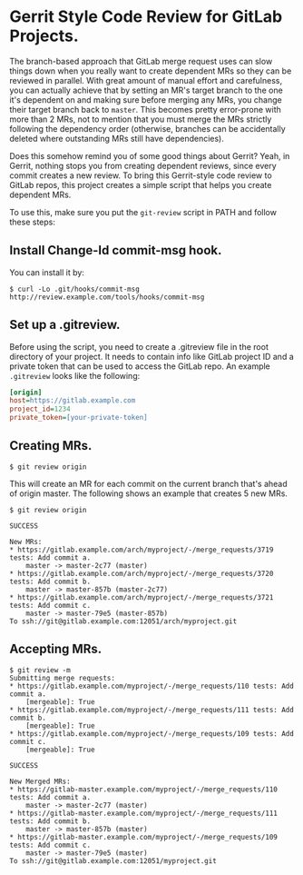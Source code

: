 # Gerrit Style Code Review for GitLab Projects.

The branch-based approach that GitLab merge request uses can slow things down
when you really want to create dependent MRs so they can be reviewed in
parallel. With great amount of manual effort and carefulness,  you can actually
achieve that by setting an MR's target branch to the one it's dependent on and
making sure before merging any MRs, you change their target branch back to
`master`. This becomes pretty error-prone with more than 2 MRs, not to mention
that you must merge the MRs strictly following the dependency order (otherwise,
branches can be accidentally deleted where outstanding MRs still have
dependencies).

Does this somehow remind you of some good things about Gerrit? Yeah, in Gerrit,
nothing stops you from creating dependent reviews, since every commit creates a
new review. To bring this Gerrit-style code review to GitLab repos, this
project creates a simple script that helps you create dependent MRs.

To use this, make sure you put the `git-review` script in PATH and follow these
steps:

## Install Change-Id commit-msg hook.
You can install it by:

```console
$ curl -Lo .git/hooks/commit-msg http://review.example.com/tools/hooks/commit-msg
```

## Set up a .gitreview.

Before using the script, you need to create a .gitreview file in the root
directory of your project. It needs to contain info like GitLab project ID and
a private token that can be used to access the GitLab repo. An example
`.gitreview` looks like the following:

```ini
[origin]
host=https://gitlab.example.com
project_id=1234
private_token=[your-private-token]
```

## Creating MRs.

```console
$ git review origin
```
This will create an MR for each commit on the current branch that's ahead of
origin master. The following shows an example that creates 5 new MRs.

```console
$ git review origin

SUCCESS

New MRs:
* https://gitlab.example.com/arch/myproject/-/merge_requests/3719 tests: Add commit a.
    master -> master-2c77 (master)
* https://gitlab.example.com/arch/myproject/-/merge_requests/3720 tests: Add commit b.
    master -> master-857b (master-2c77)
* https://gitlab.example.com/arch/myproject/-/merge_requests/3721 tests: Add commit c.
    master -> master-79e5 (master-857b)
To ssh://git@gitlab.example.com:12051/arch/myproject.git
```

## Accepting MRs.

```console
$ git review -m
Submitting merge requests:
* https://gitlab.example.com/myproject/-/merge_requests/110 tests: Add commit a.
    [mergeable]: True
* https://gitlab.example.com/myproject/-/merge_requests/111 tests: Add commit b.
    [mergeable]: True
* https://gitlab.example.com/myproject/-/merge_requests/109 tests: Add commit c.
    [mergeable]: True

SUCCESS

New Merged MRs:
* https://gitlab-master.example.com/myproject/-/merge_requests/110 tests: Add commit a.
    master -> master-2c77 (master)
* https://gitlab-master.example.com/myproject/-/merge_requests/111 tests: Add commit b.
    master -> master-857b (master)
* https://gitlab-master.example.com/myproject/-/merge_requests/109 tests: Add commit c.
    master -> master-79e5 (master)
To ssh://git@gitlab.example.com:12051/myproject.git
